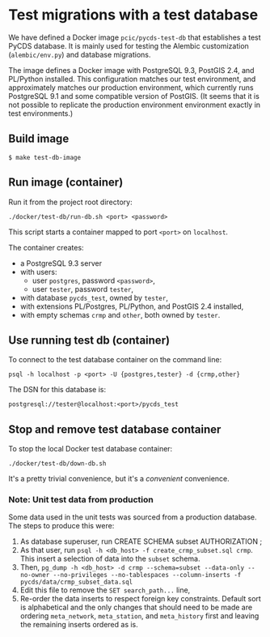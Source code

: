 # Test migrations with a test database

We have defined a Docker image `pcic/pycds-test-db` 
that establishes a test PyCDS database.
It is mainly used for testing the Alembic customization 
(`alembic/env.py`) and database migrations.

The image defines a Docker image with PostgreSQL 9.3,
PostGIS 2.4, and PL/Python installed. 
This configuration matches our test environment,
and approximately matches our production environment, which currently runs 
PostgreSQL 9.1 and some compatible version of PostGIS.
(It seems that it is not possible to replicate the production environment 
environment exactly in test environments.)

## Build image

```
$ make test-db-image
```

## Run image (container)

Run it from the project root directory:

```shell script
./docker/test-db/run-db.sh <port> <password>
```

This script starts a container mapped to port `<port>` on `localhost`.

The container creates:
- a PostgreSQL 9.3 server
- with users:
  - user `postgres`, password `<password>`,
  - user `tester`, password `tester`,
- with database `pycds_test`, owned by `tester`,
- with extensions PL/Postgres, PL/Python, and PostGIS 2.4 installed,
- with empty schemas `crmp` and `other`, both owned by `tester`.

## Use running test db (container)

To connect to the test database container on the command line:

```shell script
psql -h localhost -p <port> -U {postgres,tester} -d {crmp,other}
```

The DSN for this database is:

```
postgresql://tester@localhost:<port>/pycds_test
```

## Stop and remove test database container

To stop the local Docker test database container:

```shell script
./docker/test-db/down-db.sh
```

It's a pretty trivial convenience, but it's a _convenient_ convenience.

### Note: Unit test data from production

Some data used in the unit tests was sourced from a production database. 
The steps to produce this were:

1. As database superuser, run CREATE SCHEMA subset AUTHORIZATION <username>;
2. As that user, run `psql -h <db_host> -f create_crmp_subset.sql crmp`.
   This insert a selection of data into the `subset` schema.
3. Then, `pg_dump -h <db_host> -d crmp --schema=subset --data-only --no-owner --no-privileges --no-tablespaces --column-inserts -f pycds/data/crmp_subset_data.sql`
4. Edit this file to remove the `SET search_path...` line,
5. Re-order the data inserts to respect foreign key constraints.
    Default sort is alphabetical and the only changes that should need to be made are ordering `meta_network`,
    `meta_station`, and `meta_history` first and leaving the remaining inserts ordered as is.
